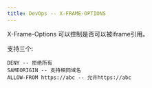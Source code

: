 ```yaml
---
title: DevOps -- X-FRAME-OPTIONS
---
```


X-Frame-Options 可以控制是否可以被iframe引用。

支持三个:
```
DENY -- 拒绝所有
SAMEORIGIN -- 支持相同域名
ALLOW-FROM https://abc -- 允许https://abc
```
